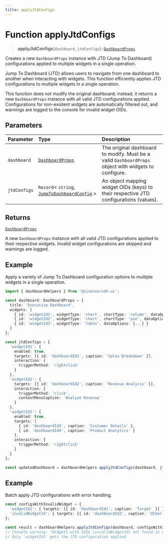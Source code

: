 ```yaml
---
title: applyJtdConfigs
---
```


# Function applyJtdConfigs

> **applyJtdConfigs**(`dashboard`, `jtdConfigs`): [`DashboardProps`](../../../interfaces/interface.DashboardProps.md)

Creates a new `DashboardProps` instance with JTD (Jump To Dashboard) configurations applied to multiple widgets in a single operation.

Jump To Dashboard (JTD) allows users to navigate from one dashboard to another when interacting with widgets.
This function efficiently applies JTD configurations to multiple widgets in a single operation.

This function does not modify the original dashboard; instead, it returns a new `DashboardProps` instance with all valid
JTD configurations applied. Configurations for non-existent widgets are automatically filtered out, and warnings
are logged to the console for invalid widget OIDs.

## Parameters

| Parameter | Type | Description |
| :------ | :------ | :------ |
| `dashboard` | [`DashboardProps`](../../../interfaces/interface.DashboardProps.md) | The original dashboard to modify. Must be a valid `DashboardProps` object with widgets to configure. |
| `jtdConfigs` | `Record`\< `string`, [`JumpToDashboardConfig`](../../../interfaces/interface.JumpToDashboardConfig.md) \> | An object mapping widget OIDs (keys) to their respective JTD configurations (values). |

## Returns

[`DashboardProps`](../../../interfaces/interface.DashboardProps.md)

A new `DashboardProps` instance with all valid JTD configurations applied to their respective widgets. Invalid widget configurations are skipped and warnings are logged.

## Example

Apply a variety of Jump To Dashboard configuration options to multiple widgets in a single operation.
```ts
import { dashboardHelpers } from '@sisense/sdk-ui';

const dashboard: DashboardProps = {
  title: 'Executive Dashboard',
  widgets: [
    { id: 'widgetId1', widgetType: 'chart', chartType: 'column', dataOptions: {...} },
    { id: 'widgetId2', widgetType: 'chart', chartType: 'pie', dataOptions: {...} },
    { id: 'widgetId3', widgetType: 'table', dataOptions: {...} }
  ]
};

const jtdConfigs = {
  'widgetId1': {
    enabled: true,
    targets: [{ id: 'dashboardId1', caption: 'Sales Breakdown' }],
    interaction: {
      triggerMethod: 'rightclick'
    }
  },
  'widgetId2': {
    targets: [{ id: 'dashboardId2', caption: 'Revenue Analysis' }],
    interaction: {
      triggerMethod: 'click',
      contextMenuCaption: 'Analyze Revenue'
    }
  },
  'widgetId3': {
    enabled: true,
    targets: [
      { id: 'dashboardId3', caption: 'Customer Details' },
      { id: 'dashboardId4', caption: 'Product Analytics' }
    ],
    interaction: {
      triggerMethod: 'rightclick'
    }
  }
};

const updatedDashboard = dashboardHelpers.applyJtdConfigs(dashboard, jtdConfigs);
```

## Example

Batch apply JTD configurations with error handling.
```ts
const configsWithInvalidWidget = {
  'widgetId1': { targets: [{ id: 'dashboardId1', caption: 'Target' }] },
  'invalidWidgetId': { targets: [{ id: 'dashboardId2', caption: 'Other' }] } // Will be filtered out
};

const result = dashboardHelpers.applyJtdConfigs(dashboard, configsWithInvalidWidget);
// Console warning: "Widgets with OIDs [invalidWidgetId] not found in dashboard..."
// Only 'widgetId1' gets the JTD configuration applied
```
